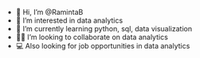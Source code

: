 - 👋 Hi, I’m @RamintaB
- 👀 I’m interested in data analytics
- 🌱 I’m currently learning python, sql, data visualization 
- 👩‍💻 I’m looking to collaborate on data analytics
- 💻 Also looking for job opportunities in data analytics


<!---
RamintaB/RamintaB is a ✨ special ✨ repository because its `README.md` (this file) appears on your GitHub profile.
You can click the Preview link to take a look at your changes.
--->

